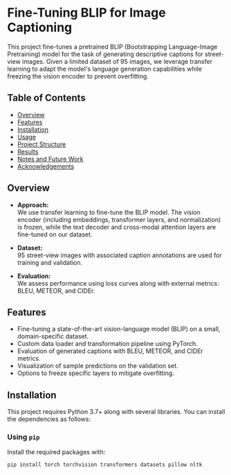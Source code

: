 # Fine-Tuning BLIP for Image Captioning

This project fine-tunes a pretrained BLIP (Bootstrapping Language-Image Pretraining) model for the task of generating descriptive captions for street-view images. Given a limited dataset of 95 images, we leverage transfer learning to adapt the model's language generation capabilities while freezing the vision encoder to prevent overfitting.

## Table of Contents

- [Overview](#overview)
- [Features](#features)
- [Installation](#installation)
- [Usage](#usage)
- [Project Structure](#project-structure)
- [Results](#results)
- [Notes and Future Work](#notes-and-future-work)
- [Acknowledgements](#acknowledgements)

## Overview

- **Approach:**  
  We use transfer learning to fine-tune the BLIP model. The vision encoder (including embeddings, transformer layers, and normalization) is frozen, while the text decoder and cross-modal attention layers are fine-tuned on our dataset.
  
- **Dataset:**  
  95 street-view images with associated caption annotations are used for training and validation.
  
- **Evaluation:**  
  We assess performance using loss curves along with external metrics: BLEU, METEOR, and CIDEr.

## Features

- Fine-tuning a state-of-the-art vision-language model (BLIP) on a small, domain-specific dataset.
- Custom data loader and transformation pipeline using PyTorch.
- Evaluation of generated captions with BLEU, METEOR, and CIDEr metrics.
- Visualization of sample predictions on the validation set.
- Options to freeze specific layers to mitigate overfitting.

## Installation

This project requires Python 3.7+ along with several libraries. You can install the dependencies as follows:

### Using `pip`

Install the required packages with:
```bash
pip install torch torchvision transformers datasets pillow nltk
